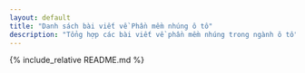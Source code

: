 ```yaml
---
layout: default
title: "Danh sách bài viết về Phần mềm nhúng ô tô"
description: "Tổng hợp các bài viết về phần mềm nhúng trong ngành ô tô"
---
```


{% include_relative README.md %}
